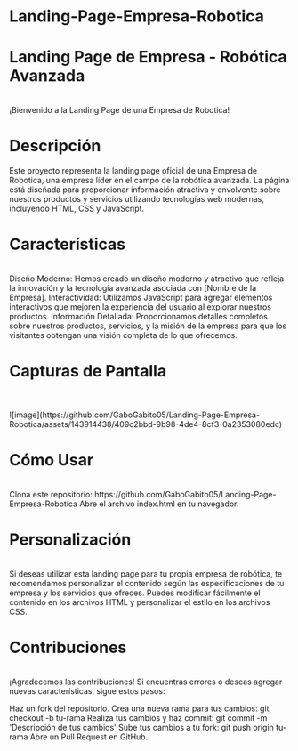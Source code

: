 # Landing-Page-Empresa-Robotica
<h1>Landing Page de Empresa - Robótica Avanzada</h1>
<br>
¡Bienvenido a la Landing Page de una Empresa de Robotica!

<h1>Descripción</h1>
Este proyecto representa la landing page oficial de una Empresa de Robotica, una empresa líder en el campo de la robótica avanzada. La página está diseñada para proporcionar información atractiva y envolvente sobre nuestros productos y servicios utilizando tecnologías web modernas, incluyendo HTML, CSS y JavaScript.

<h1>Características</h1>
<br>
Diseño Moderno: Hemos creado un diseño moderno y atractivo que refleja la innovación y la tecnología avanzada asociada con [Nombre de la Empresa].
Interactividad: Utilizamos JavaScript para agregar elementos interactivos que mejoren la experiencia del usuario al explorar nuestros productos.
Información Detallada: Proporcionamos detalles completos sobre nuestros productos, servicios, y la misión de la empresa para que los visitantes obtengan una visión completa de lo que ofrecemos.
<br>
<h1>Capturas de Pantalla</h1>
<br>
<br>
![image](https://github.com/GaboGabito05/Landing-Page-Empresa-Robotica/assets/143914438/409c2bbd-9b98-4de4-8cf3-0a2353080edc)




<h1>Cómo Usar</h1>
<br>
Clona este repositorio: https://github.com/GaboGabito05/Landing-Page-Empresa-Robotica
Abre el archivo index.html en tu navegador.
<h1>Personalización</h1>
<br>
Si deseas utilizar esta landing page para tu propia empresa de robótica, te recomendamos personalizar el contenido según las especificaciones de tu empresa y los servicios que ofreces. Puedes modificar fácilmente el contenido en los archivos HTML y personalizar el estilo en los archivos CSS.

<h1>Contribuciones</h1>
<br>
¡Agradecemos las contribuciones! Si encuentras errores o deseas agregar nuevas características, sigue estos pasos:

Haz un fork del repositorio.
Crea una nueva rama para tus cambios: git checkout -b tu-rama
Realiza tus cambios y haz commit: git commit -m 'Descripción de tus cambios'
Sube tus cambios a tu fork: git push origin tu-rama
Abre un Pull Request en GitHub.
